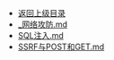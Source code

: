 - [返回上级目录](../)
- [_网络攻防.md](计算机/服务器网络/网络攻防/_网络攻防.md)
- [SQL注入.md](计算机/服务器网络/网络攻防/SQL注入.md)
- [SSRF与POST和GET.md](计算机/服务器网络/网络攻防/SSRF与POST和GET.md)
